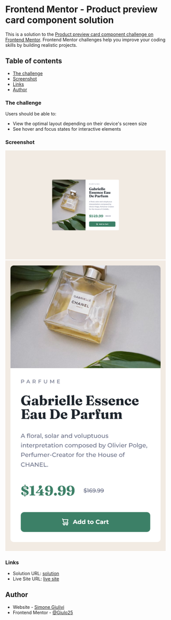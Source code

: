 # Frontend Mentor - Product preview card component solution

This is a solution to the [Product preview card component challenge on Frontend Mentor](https://www.frontendmentor.io/challenges/product-preview-card-component-GO7UmttRfa). Frontend Mentor challenges help you improve your coding skills by building realistic projects.

## Table of contents

- [The challenge](#the-challenge)
- [Screenshot](#screenshot)
- [Links](#links)
- [Author](#author)

### The challenge

Users should be able to:

- View the optimal layout depending on their device's screen size
- See hover and focus states for interactive elements

### Screenshot

![](./screenshot-desktop.png)
![](./screenshot-mobile.png)

### Links

- Solution URL: [solution](https://your-solution-url.com)
- Live Site URL: [live site](https://github.com/Giulo25/product-preview-card-component)

## Author

- Website - [Simone Giulivi](https://simonegiulivi.com/)
- Frontend Mentor - [@Giulo25](https://www.frontendmentor.io/profile/Giulo25)
